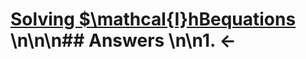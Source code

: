 # [Solving $\mathcal{I}hBequations](https://projecteuler.net/problem=674) \n\n\n## Answers \n\n1. &larr;
